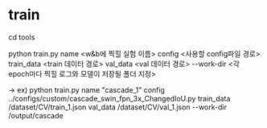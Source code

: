 # train
cd tools

python train.py name <w&b에 찍힐 실험 이름> config <사용할 config파일 경로> train_data <train 데이터 경로> val_data <val 데이터 경로> --work-dir <각 epoch마다 찍힐 로그와 모델이 저장될 폴더 지정>

-> ex) python train.py name "cascade_1" config ../configs/custom/cascade_swin_fpn_3x_ChangedIoU.py train_data /dataset/CV/train_1.json val_data /dataset/CV/val_1.json --work-dir /output/cascade
